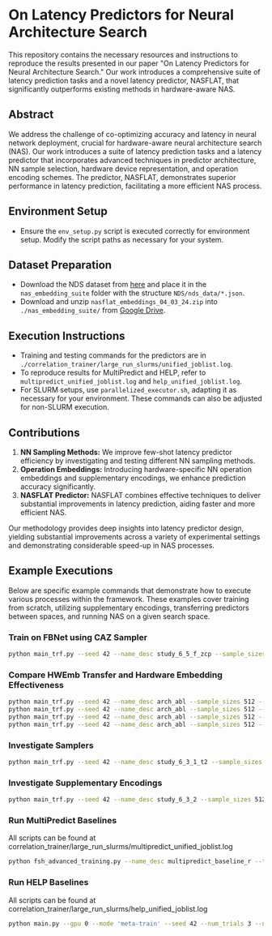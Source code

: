 # On Latency Predictors for Neural Architecture Search

This repository contains the necessary resources and instructions to reproduce the results presented in our paper "On Latency Predictors for Neural Architecture Search." Our work introduces a comprehensive suite of latency prediction tasks and a novel latency predictor, NASFLAT, that significantly outperforms existing methods in hardware-aware NAS.

## Abstract

We address the challenge of co-optimizing accuracy and latency in neural network deployment, crucial for hardware-aware neural architecture search (NAS). Our work introduces a suite of latency prediction tasks and a latency predictor that incorporates advanced techniques in predictor architecture, NN sample selection, hardware device representation, and operation encoding schemes. The predictor, NASFLAT, demonstrates superior performance in latency prediction, facilitating a more efficient NAS process.

## Environment Setup

- Ensure the `env_setup.py` script is executed correctly for environment setup. Modify the script paths as necessary for your system.

## Dataset Preparation

- Download the NDS dataset from [here](https://dl.fbaipublicfiles.com/nds/data.zip) and place it in the `nas_embedding_suite` folder with the structure `NDS/nds_data/*.json`.
- Download and unzip `nasflat_embeddings_04_03_24.zip` into `./nas_embedding_suite/` from [Google Drive](https://drive.google.com/file/d/1oJyH0zox_cbRUX-hgzkliOLAUaz3gIxw/view?usp=sharing).

## Execution Instructions

- Training and testing commands for the predictors are in `./correlation_trainer/large_run_slurms/unified_joblist.log`.
- To reproduce results for MultiPredict and HELP, refer to `multipredict_unified_joblist.log` and `help_unified_joblist.log`.
- For SLURM setups, use `parallelized_executor.sh`, adapting it as necessary for your environment. These commands can also be adjusted for non-SLURM execution.

## Contributions

1. **NN Sampling Methods:** We improve few-shot latency predictor efficiency by investigating and testing different NN sampling methods.
2. **Operation Embeddings:** Introducing hardware-specific NN operation embeddings and supplementary encodings, we enhance prediction accuracy significantly.
3. **NASFLAT Predictor:** NASFLAT combines effective techniques to deliver substantial improvements in latency prediction, aiding faster and more efficient NAS.

Our methodology provides deep insights into latency predictor design, yielding substantial improvements across a variety of experimental settings and demonstrating considerable speed-up in NAS processes.

## Example Executions

Below are specific example commands that demonstrate how to execute various processes within the framework. These examples cover training from scratch, utilizing supplementary encodings, transferring predictors between spaces, and running NAS on a given search space.

### Train on FBNet using CAZ Sampler

```bash
python main_trf.py --seed 42 --name_desc study_6_5_f_zcp --sample_sizes 800 --task_index 5 --representation adj_gin_zcp --num_trials 3 --transfer_sample_sizes 20 --transfer_lr 0.001 --transfer_epochs 30 --transfer_hwemb --space fbnet --gnn_type ensemble --sampling_metric a2vcatezcp --ensemble_fuse_method add
```

### Compare HWEmb Transfer and Hardware Embedding Effectiveness

```bash
python main_trf.py --seed 42 --name_desc arch_abl --sample_sizes 512 --representation adj_gin --num_trials 7 --transfer_sample_sizes 5 10 20 --transfer_lr 0.0001 --transfer_epochs 20 --transfer_hwemb --hwemb_to_mlp --task_index 4 --space nb201
python main_trf.py --seed 42 --name_desc arch_abl --sample_sizes 512 --representation adj_gin --num_trials 7 --transfer_sample_sizes 5 10 20 --transfer_lr 0.0001 --transfer_epochs 20 --transfer_hwemb --task_index 4 --space nb201
python main_trf.py --seed 42 --name_desc arch_abl --sample_sizes 512 --representation adj_gin --num_trials 7 --transfer_sample_sizes 5 10 20 --transfer_lr 0.0001 --transfer_epochs 20  --task_index 4 --space nb201
python main_trf.py --seed 42 --name_desc arch_abl --sample_sizes 512 --representation adj_gin --num_trials 7 --transfer_sample_sizes 5 10 20 --transfer_lr 0.0001 --transfer_epochs 20 --hwemb_to_mlp --task_index 4 --space nb201
```

### Investigate Samplers

```bash
python main_trf.py --seed 42 --name_desc study_6_3_1_t2 --sample_sizes 512 --representation adj_gin --num_trials 7 --transfer_sample_sizes 5 10 15 20 30 --transfer_lr 0.0001 --transfer_epochs 20 --transfer_hwemb --task_index 1 --space nb201 --gnn_type ensemble --sampling_metric [random/params/arch2vec/cate/zcp/a2vcatezcp/latency]
```

### Investigate Supplementary Encodings

```bash
python main_trf.py --seed 42 --name_desc study_6_3_2 --sample_sizes 512 --representation [adj_gin/adj_gin_arch2vec/adj_gin_zcp/adj_gin_a2vcatezcp/adj_gin_cate] --num_trials 5 --transfer_sample_sizes 5 10 20 --transfer_lr 0.0001 --transfer_epochs 20 --transfer_hwemb --task_index 3 --space nb201 --gnn_type ensemble --sampling_metric a2vcatezcp
```


### Run MultiPredict Baselines

All scripts can be found at correlation_trainer/large_run_slurms/multipredict_unified_joblist.log

```bash
python fsh_advanced_training.py --name_desc multipredict_baseline_r --task_index 0 --space fbnet --emb_transfer_samples 16
```

### Run HELP Baselines

All scripts can be found at correlation_trainer/large_run_slurms/help_unified_joblist.log

```bash
python main.py --gpu 0 --mode 'meta-train' --seed 42 --num_trials 3 --name_desc 'help_baselines_r' --num_meta_train_sample 4000 --mc_sampling 10 --num_episodes 2000 --task_index 5 --search_space fbnet --num_samples 10
```
